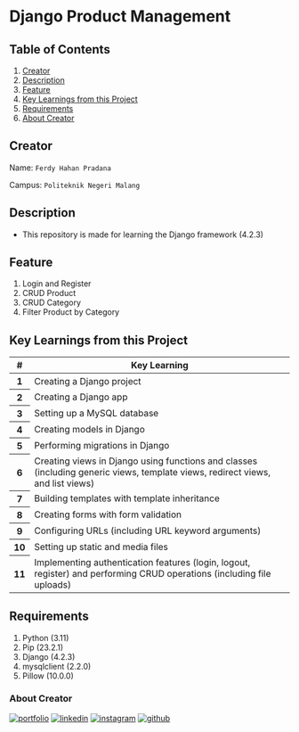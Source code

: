 # Django Product Management

## Table of Contents

1. [Creator](#creator)
2. [Description](#description)
3. [Feature](#feature)
4. [Key Learnings from this Project](#key-learnings-from-this-project)
5. [Requirements](#requirements)
6. [About Creator](#about-creator)

## Creator
Name: ``` Ferdy Hahan Pradana ```

Campus: ``` Politeknik Negeri Malang ```

## Description
- This repository is made for learning the Django framework (4.2.3)

## Feature 
1.  Login and Register
2.  CRUD Product
3.  CRUD Category
4.  Filter Product by Category

## Key Learnings from this Project
<table>
    <thead>
        <tr>
            <th>#</th>
            <th>Key Learning</th>
        </tr>
    </thead>
    <tbody>
        <tr>
            <th>1</th>
            <td>Creating a Django project</td>
        </tr>
        <tr>
            <th>2</th>
            <td>Creating a Django app</td>
        </tr>
        <tr>
            <th>3</th>
            <td>Setting up a MySQL database</td>
        </tr>
        <tr>
            <th>4</th>
            <td>Creating models in Django</td>
        </tr>
        <tr>
            <th>5</th>
            <td>Performing migrations in Django</td>
        </tr>
        <tr>
            <th>6</th>
            <td>Creating views in Django using functions and classes (including generic views, template views,
                redirect views, and list views)</td>
        </tr>
        <tr>
            <th>7</th>
            <td>Building templates with template inheritance</td>
        </tr>
        <tr>
            <th>8</th>
            <td>Creating forms with form validation</td>
        </tr>
        <tr>
            <th>9</th>
            <td>Configuring URLs (including URL keyword arguments)</td>
        </tr>
        <tr>
            <th>10</th>
            <td>Setting up static and media files</td>
        </tr>
        <tr>
            <th>11</th>
            <td>Implementing authentication features (login, logout, register) and performing CRUD operations
                (including file uploads)</td>
        </tr>
    </tbody>
</table>


## Requirements
1. Python (3.11)
2. Pip (23.2.1)
3. Django (4.2.3)
4. mysqlclient (2.2.0)
5. Pillow (10.0.0) 

### About Creator
[![portfolio](https://img.shields.io/badge/my_portfolio-000?style=for-the-badge&logo=ko-fi&logoColor=white)](https://www.ferdyhape.site/)
[![linkedin](https://img.shields.io/badge/linkedin-0A66C2?style=for-the-badge&logo=linkedin&logoColor=white)](https://www.linkedin.com/in/ferdy-hahan-pradana)
[![instagram](https://img.shields.io/badge/instagram-833AB4?style=for-the-badge&logo=instagram&logoColor=white)](https://instagram.com/ferdyhape)
[![github](https://img.shields.io/badge/github-333?style=for-the-badge&logo=github&logoColor=white)](https://github.com/ferdyhape)
